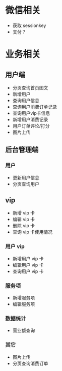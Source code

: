 # 微信相关

- 获取 sessionkey
- 支付？

# 业务相关

## 用户端
- 分页查询首页图文
- 新增用户
- 查询用户信息
- 查询用户消费订单记录
- 查询用户vip卡信息
- 新增用户消费记录
- 用户订单评论/打分
- 图片上传

## 后台管理端

### 用户
- 更新用户信息
- 分页查询用户

## vip
- 新增 vip 卡
- 编辑 vip 卡
- 删除 vip 卡
- 查询 vip 卡使用情况

### 用户 vip
- 新增用户 vip 卡
- 编辑用户 vip 卡
- 查询用户 vip 卡

### 服务项
- 新增服务项
- 编辑服务项

### 数据统计
- 营业额查询

### 其它
- 图片上传
- 分页查询消费订单